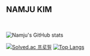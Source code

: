 ## NAMJU KIM
<br/>

![Namju's GitHub stats](https://github-readme-stats.vercel.app/api?username=calculus12&count_private=true&bg_color=30,e96443,904e95&title_color=fff&text_color=fff&hide_border=true)

[![Solved.ac
프로필](http://mazassumnida.wtf/api/v2/generate_badge?boj=rlaskawn0920)](https://solved.ac/rlaskawn0920)
[![Top Langs](https://github-readme-stats.vercel.app/api/top-langs/?username=calculus12&exclude_repo=WantToGoTrip&hide=css,html,CMake&card_with=500&layout=compact)](https://github.com/anuraghazra/github-readme-stats)


